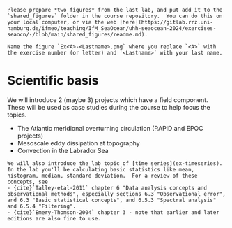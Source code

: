 
```{admonition} Preparation (before class)
Please prepare *two figures* from the last lab, and put add it to the `shared_figures` folder in the course repository.  You can do this on your local computer, or via the web [here](https://gitlab.rrz.uni-hamburg.de/ifmeo/teaching/IfM_SeaOcean/uhh-seaocean-2024/exercises-seaocn/-/blob/main/shared_figures/readme.md). 

Name the figure `Ex<A>-<Lastname>.png` where you replace `<A>` with the exercise number (or letter) and `<Lastname>` with your last name.
```

# Scientific basis



We will introduce 2 (maybe 3) projects which have a field component.  These will be used as case studies during the course to help focus the topics.

- The Atlantic meridional overturning circulation (RAPID and EPOC projects)
- Mesoscale eddy dissipation at topography
- Convection in the Labrador Sea


```{admonition} Lab topic - introduction
We will also introduce the lab topic of [time series](ex-timeseries).  In the lab you'll be calculating basic statistics like mean, histogram, median, standard deviation.  For a review of these concepts, see
- {cite}`Talley-etal-2011` chapter 6 "Data analysis concepts and observational methods", especially sections 6.3 "Observational error", and 6.3 "Basic statistical concepts", and 6.5.3 "Spectral analysis" and 6.5.4 "Filtering".
- {cite}`Emery-Thomson-2004` chapter 3 - note that earlier and later editions are also fine to use.
```
